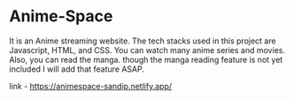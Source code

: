 # Anime-Space
It is an Anime streaming website. The tech stacks used in this project are Javascript, HTML, and CSS. You can watch many anime series and movies. Also, you can read the manga. though the manga reading feature is not yet included I will add that feature ASAP.

link - https://animespace-sandip.netlify.app/
